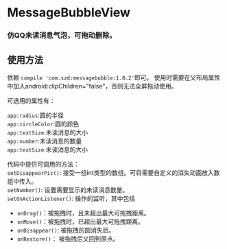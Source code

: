# MessageBubbleView
### 仿QQ未读消息气泡，可拖动删除。
## 使用方法
依赖 `compile 'com.szd:messagebubble:1.0.2'`即可。
使用时需要在父布局属性中加入android:clipChildren="false"，否则无法全屏拖动使用。

可选用的属性有：

`app:radius`:圆的半径</br>
`app:circleColor`:圆的颜色</br>
`app:textSize`:未读消息的大小</br>
`app:number`:未读消息的数量</br>
`app:textSize`:未读消息的大小</br>

代码中提供可调用的方法：</br>
`setDisappearPic()`: 接受一组int类型的数组。可将需要自定义的消失动画放入数组中传入。</br>
`setNumber()`: 设置需要显示的未读消息数量。</br>
`setOnActionListener()`: 操作的监听，其中包括</br>
* `onDrag()`：被拖拽时，且未超出最大可拖拽距离。
* `onMove()`：被拖拽时，已超出最大可拖拽距离。
* `onDisappear()`: 被拖拽的圆消失后。
* `onRestore()`： 被拖拽后又回到原点。